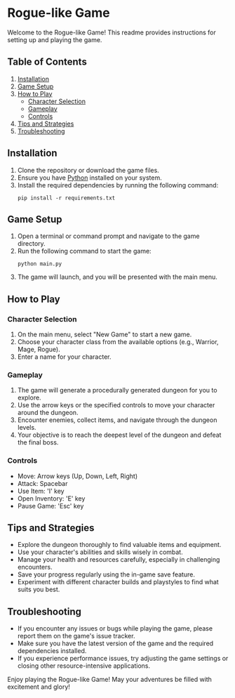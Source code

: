 # Rogue-like Game

Welcome to the Rogue-like Game! This readme provides instructions for setting up and playing the game.

## Table of Contents

1. [Installation](#installation)
2. [Game Setup](#game-setup)
3. [How to Play](#how-to-play)
   - [Character Selection](#character-selection)
   - [Gameplay](#gameplay)
   - [Controls](#controls)
4. [Tips and Strategies](#tips-and-strategies)
5. [Troubleshooting](#troubleshooting)

## Installation

1. Clone the repository or download the game files.
2. Ensure you have [Python](https://www.python.org) installed on your system.
3. Install the required dependencies by running the following command:
   ```
   pip install -r requirements.txt
   ```

## Game Setup

1. Open a terminal or command prompt and navigate to the game directory.
2. Run the following command to start the game:
   ```
   python main.py
   ```
3. The game will launch, and you will be presented with the main menu.

## How to Play

### Character Selection

1. On the main menu, select "New Game" to start a new game.
2. Choose your character class from the available options (e.g., Warrior, Mage, Rogue).
3. Enter a name for your character.

### Gameplay

1. The game will generate a procedurally generated dungeon for you to explore.
2. Use the arrow keys or the specified controls to move your character around the dungeon.
3. Encounter enemies, collect items, and navigate through the dungeon levels.
4. Your objective is to reach the deepest level of the dungeon and defeat the final boss.

### Controls

- Move: Arrow keys (Up, Down, Left, Right)
- Attack: Spacebar
- Use Item: 'I' key
- Open Inventory: 'E' key
- Pause Game: 'Esc' key

## Tips and Strategies

- Explore the dungeon thoroughly to find valuable items and equipment.
- Use your character's abilities and skills wisely in combat.
- Manage your health and resources carefully, especially in challenging encounters.
- Save your progress regularly using the in-game save feature.
- Experiment with different character builds and playstyles to find what suits you best.

## Troubleshooting

- If you encounter any issues or bugs while playing the game, please report them on the game's issue tracker.
- Make sure you have the latest version of the game and the required dependencies installed.
- If you experience performance issues, try adjusting the game settings or closing other resource-intensive applications.

Enjoy playing the Rogue-like Game! May your adventures be filled with excitement and glory!
